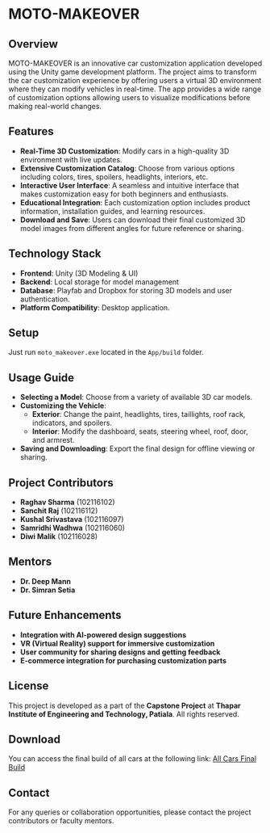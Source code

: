# MOTO-MAKEOVER

## Overview
MOTO-MAKEOVER is an innovative car customization application developed using the Unity game development platform. The project aims to transform the car customization experience by offering users a virtual 3D environment where they can modify vehicles in real-time. The app provides a wide range of customization options allowing users to visualize modifications before making real-world changes.

## Features

- **Real-Time 3D Customization**: Modify cars in a high-quality 3D environment with live updates.
- **Extensive Customization Catalog**: Choose from various options including colors, tires, spoilers, headlights, interiors, etc.
- **Interactive User Interface**: A seamless and intuitive interface that makes customization easy for both beginners and enthusiasts.
- **Educational Integration**: Each customization option includes product information, installation guides, and learning resources.
- **Download and Save**: Users can download their final customized 3D model images from different angles for future reference or sharing.

## Technology Stack

- **Frontend**: Unity (3D Modeling & UI)
- **Backend**: Local storage for model management
- **Database**: Playfab and Dropbox for storing 3D models and user authentication.
- **Platform Compatibility**: Desktop application.

## Setup

Just run `moto_makeover.exe` located in the `App/build` folder.

## Usage Guide

- **Selecting a Model**: Choose from a variety of available 3D car models.
- **Customizing the Vehicle**:
  - **Exterior**: Change the paint, headlights, tires, taillights, roof rack, indicators, and spoilers.
  - **Interior**: Modify the dashboard, seats, steering wheel, roof, door, and armrest.
- **Saving and Downloading**: Export the final design for offline viewing or sharing.

## Project Contributors

- **Raghav Sharma** (102116102)
- **Sanchit Raj** (102116112)
- **Kushal Srivastava** (102116097)
- **Samridhi Wadhwa** (102116060)
- **Diwi Malik** (102116028)

## Mentors

- **Dr. Deep Mann**
- **Dr. Simran Setia**

## Future Enhancements

- **Integration with AI-powered design suggestions**
- **VR (Virtual Reality) support for immersive customization**
- **User community for sharing designs and getting feedback**
- **E-commerce integration for purchasing customization parts**

## License

This project is developed as a part of the **Capstone Project** at **Thapar Institute of Engineering and Technology, Patiala**. All rights reserved.

## Download

You can access the final build of all cars at the following link:
[All Cars Final Build](https://drive.google.com/drive/folders/1GpNyO7szVpGgcpzxBOj9SIO3HPmXJyyB?usp=drive_link)

## Contact

For any queries or collaboration opportunities, please contact the project contributors or faculty mentors.
